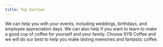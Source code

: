 ```yaml
---
title: Top Section
---
```


We can help you with your events, including weddings, birthdays, and employee appreciation days. We can also help if you want to learn to make a good cup of coffee for yourself and your family. Choose SYB Coffee and we will do our best to help you make lasting memories and fantastic coffee.
